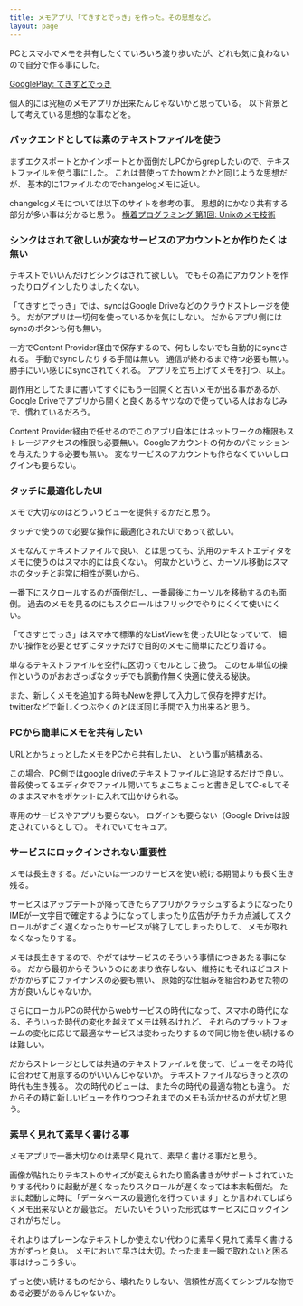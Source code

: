 ```yaml
---
title: メモアプリ、「てきすとでっき」を作った。その思想など。
layout: page
---
```

PCとスマホでメモを共有したくていろいろ渡り歩いたが、どれも気に食わないので自分で作る事にした。

[GooglePlay: てきすとでっき](https://play.google.com/store/apps/details?id=io.github.karino2.textdeck&hl=ja)

個人的には究極のメモアプリが出来たんじゃないかと思っている。
以下背景として考えている思想的な事などを。

### バックエンドとしては素のテキストファイルを使う

まずエクスポートとかインポートとか面倒だしPCからgrepしたいので、テキストファイルを使う事にした。
これは昔使ってたhowmとかと同じような思想だが、
基本的に1ファイルなのでchangelogメモに近い。

changelogメモについては以下のサイトを参考の事。
思想的にかなり共有する部分が多い事は分かると思う。 [横着プログラミング 第1回: Unixのメモ技術](http://0xcc.net/unimag/1/)

### シンクはされて欲しいが変なサービスのアカウントとか作りたくは無い

テキストでいいんだけどシンクはされて欲しい。
でもその為にアカウントを作ったりログインしたりはしたくない。

「てきすとでっき」では、syncはGoogle Driveなどのクラウドストレージを使う。
だがアプリは一切何を使っているかを気にしない。
だからアプリ側にはsyncのボタンも何も無い。

一方でContent Provider経由で保存するので、何もしないでも自動的にsyncされる。
手動でsyncしたりする手間は無い。
通信が終わるまで待つ必要も無い。勝手にいい感じにsyncされてくれる。
アプリを立ち上げてメモを打つ、以上。

副作用としてたまに書いてすぐにもう一回開くと古いメモが出る事があるが、Google Driveでアプリから開くと良くあるヤツなので使っている人はおなじみで、慣れているだろう。

Content Provider経由で任せるのでこのアプリ自体にはネットワークの権限もストレージアクセスの権限も必要無い。Googleアカウントの何かのパミッションを与えたりする必要も無い。
変なサービスのアカウントも作らなくていいしログインも要らない。

### タッチに最適化したUI

メモで大切なのはどういうビューを提供するかだと思う。

タッチで使うので必要な操作に最適化されたUIであって欲しい。

メモなんてテキストファイルで良い、とは思っても、汎用のテキストエディタをメモに使うのはスマホ的には良くない。
何故かというと、カーソル移動はスマホのタッチと非常に相性が悪いから。

一番下にスクロールするのが面倒だし、一番最後にカーソルを移動するのも面倒。
過去のメモを見るのにもスクロールはフリックでやりにくくて使いにくい。

「てきすとでっき」はスマホで標準的なListViewを使ったUIとなっていて、
細かい操作を必要とせずにタッチだけで目的のメモに簡単にたどり着ける。

単なるテキストファイルを空行に区切ってセルとして扱う。
このセル単位の操作というのがおおざっぱなタッチでも誤動作無く快適に使える秘訣。

また、新しくメモを追加する時もNewを押して入力して保存を押すだけ。
twitterなどで新しくつぶやくのとほぼ同じ手間で入力出来ると思う。

### PCから簡単にメモを共有したい

URLとかちょっとしたメモをPCから共有したい、
という事が結構ある。

この場合、PC側ではgoogle driveのテキストファイルに追記するだけで良い。
普段使ってるエディタでファイル開いてちょこちょこっと書き足してC-sしてそのままスマホをポケットに入れて出かけられる。

専用のサービスやアプリも要らない。
ログインも要らない（Google Driveは設定されているとして）。
それでいてセキュア。

### サービスにロックインされない重要性

メモは長生きする。だいたいは一つのサービスを使い続ける期間よりも長く生き残る。

サービスはアップデートが降ってきたらアプリがクラッシュするようになったりIMEが一文字目で確定するようになってしまったり広告がチカチカ点滅してスクロールがすごく遅くなったりサービスが終了してしまったりして、
メモが取れなくなったりする。

メモは長生きするので、やがてはサービスのそういう事情につきあたる事になる。
だから最初からそういうのにあまり依存しない、維持にもそれほどコストがかからずにファイナンスの必要も無い、
原始的な仕組みを組合わあせた物の方が良いんじゃないか。

さらにローカルPCの時代からwebサービスの時代になって、スマホの時代になる、そういった時代の変化を越えてメモは残るけれど、
それらのプラットフォームの変化に応じて最適なサービスは変わったりするので同じ物を使い続けるのは難しい。

だからストレージとしては共通のテキストファイルを使って、ビューをその時代に合わせて用意するのがいいんじゃないか。
テキストファイルならきっと次の時代も生き残る。
次の時代のビューは、また今の時代の最適な物とも違う。
だからその時に新しいビューを作りつつそれまでのメモも活かせるのが大切と思う。

### 素早く見れて素早く書ける事

メモアプリで一番大切なのは素早く見れて、素早く書ける事だと思う。

画像が貼れたりテキストのサイズが変えられたり箇条書きがサポートされていたりする代わりに起動が遅くなったりスクロールが遅くなっては本末転倒だ。
たまに起動した時に「データベースの最適化を行っています」とか言われてしばらくメモ出来ないとか最低だ。
だいたいそういった形式はサービスにロックインされがちだし。

それよりはプレーンなテキストしか使えない代わりに素早く見れて素早く書ける方がずっと良い。
メモにおいて早さは大切。たったまま一瞬で取れないと困る事はけっこう多い。

ずっと使い続けるものだから、壊れたりしない、信頼性が高くてシンプルな物である必要があるんじゃないか。
